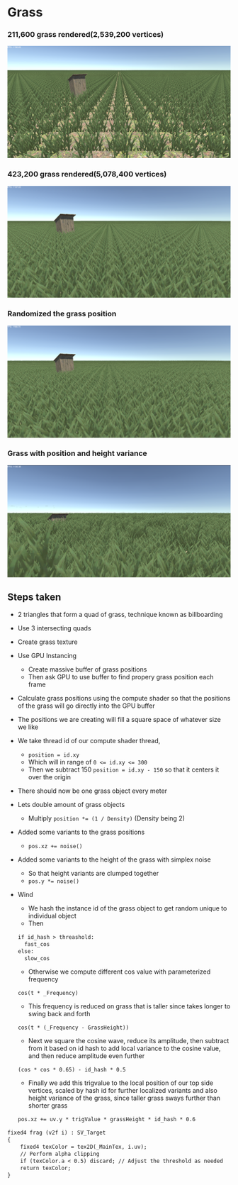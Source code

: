 # Grass

### 211,600 grass rendered(2,539,200 vertices)

![grass1](images/grass1.png)

### 423,200 grass rendered(5,078,400 vertices)

![grass2](images/grass2.png)

### Randomized the grass position

![grass3](images/grass3.png)

### Grass with position and height variance

![grass4](images/grass4.png)

## Steps taken
 
- 2 triangles that form a quad of grass, technique known as billboarding

- Use 3 intersecting quads

- Create grass texture

- Use GPU Instancing
  - Create massive buffer of grass positions
  - Then ask GPU to use buffer to find propery grass position each frame

- Calculate grass positions using the compute shader so that the positions of the grass will go directly into the GPU buffer

- The positions we are creating will fill a square space of whatever size we like

- We take thread id of our compute shader thread, 
  - `position = id.xy`
  - Which will in range of `0 <= id.xy <= 300`
  - Then we subtract 150 `position = id.xy - 150` so that it centers it over the origin

- There should now be one grass object every meter

- Lets double amount of grass objects
  - Multiply `position *= (1 / Density)` (Density being 2)

- Added some variants to the grass positions
  - `pos.xz += noise()`

- Added some variants to the height of the grass with simplex noise
  - So that height variants are clumped together
  - `pos.y *= noise()`

- Wind
  - We hash the instance id of the grass object to get random unique to individual object
  - Then 
  ```
  if id_hash > threashold:
    fast_cos
  else:
    slow_cos
  ```
  - Otherwise we compute different cos value with parameterized frequency
  ```
  cos(t * _Frequency)
  ```
  - This frequency is reduced on grass that is taller since takes longer to swing back and forth
  ```
  cos(t * (_Frequency - GrassHeight))
  ```
  - Next we square the cosine wave, reduce its amplitude, then subtract from it based on id hash to add local variance to the cosine value, and then reduce amplitude even further
  ```
  (cos * cos * 0.65) - id_hash * 0.5
  ```
  - Finally we add this trigvalue to the local position of our top side vertices, scaled by hash id for further localized variants and also height variance of the grass, since taller grass sways further than shorter grass
  ```
  pos.xz += uv.y * trigValue * grassHeight * id_hash * 0.6
  ```

```
fixed4 frag (v2f i) : SV_Target
{
    fixed4 texColor = tex2D(_MainTex, i.uv);
    // Perform alpha clipping
    if (texColor.a < 0.5) discard; // Adjust the threshold as needed
    return texColor;
}
```
